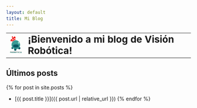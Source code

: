 ```yaml
---
layout: default
title: Mi Blog
---
```


<table>
  <tr>
    <td><img src="/logorobotica.png" alt="Visión Robótica" width="50" height="50"></td>
    <td><h1 style="margin: 0; font-size: 26px;">¡Bienvenido a mi blog de Visión Robótica!</h1></td>
  </tr>
</table>

## Últimos posts
{% for post in site.posts %}
- [{{ post.title }}]({{ post.url | relative_url }})
{% endfor %}
